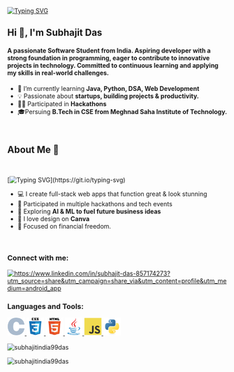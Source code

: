 [![Typing SVG](https://readme-typing-svg.demolab.com?font=Press+Start+2P&size=25&pause=4000&color=0000FFF&width=800&height=60&lines=%F0%9F%94%8D+whoami)](https://git.io/typing-svg)

<h2>Hi 👋, I'm Subhajit Das</h1>
<h4>A passionate Software Student from India. Aspiring developer with a strong foundation in programming, eager to contribute to innovative
 projects in technology. Committed to continuous learning and applying my skills in real-world challenges.
 </h4>

- 🌱 I’m currently learning **Java, Python, DSA, Web Development**
- 💡 Passionate about **startups, building projects & productivity.**
- 👨‍💻 Participated in **Hackathons**
- 🎓Persuing **B.Tech in CSE from Meghnad Saha Institute of Technology.**
<br>

## About Me 🚀
<br>

[![Typing SVG](https://readme-typing-svg.demolab.com?font=Press+Start+2P&size=25&pause=1000&color=9B4EF7&width=1000&lines=Full+Stack+Developer;Competitive+Programmer;Passionate+Python+Coder;AI+Enthusiast;)](https://git.io/typing-svg)
- 💻 I create full-stack web apps that function great & look stunning
- 🧠 Participated in multiple hackathons and tech events
- 🤖 Exploring **AI & ML to fuel future business ideas**
- 🎨 I love design on **Canva**
- 🚀 Focused on financial freedom.
<br>


<h3 align="left">Connect with me:</h3>
<p align="left">
<a href="https://linkedin.com/in/https://www.linkedin.com/in/subhajit-das-857174273?utm_source=share&utm_campaign=share_via&utm_content=profile&utm_medium=android_app" target="blank"><img align="center" src="https://raw.githubusercontent.com/rahuldkjain/github-profile-readme-generator/master/src/images/icons/Social/linked-in-alt.svg" alt="https://www.linkedin.com/in/subhajit-das-857174273?utm_source=share&utm_campaign=share_via&utm_content=profile&utm_medium=android_app" height="30" width="40" /></a>
</p>

<h3 align="left">Languages and Tools:</h3>
<p align="left"> <a href="https://www.cprogramming.com/" target="_blank" rel="noreferrer"> <img src="https://raw.githubusercontent.com/devicons/devicon/master/icons/c/c-original.svg" alt="c" width="40" height="40"/> </a> <a href="https://www.w3schools.com/css/" target="_blank" rel="noreferrer"> <img src="https://raw.githubusercontent.com/devicons/devicon/master/icons/css3/css3-original-wordmark.svg" alt="css3" width="40" height="40"/> </a> <a href="https://www.w3.org/html/" target="_blank" rel="noreferrer"> <img src="https://raw.githubusercontent.com/devicons/devicon/master/icons/html5/html5-original-wordmark.svg" alt="html5" width="40" height="40"/> </a> <a href="https://www.java.com" target="_blank" rel="noreferrer"> <img src="https://raw.githubusercontent.com/devicons/devicon/master/icons/java/java-original.svg" alt="java" width="40" height="40"/> </a> <a href="https://developer.mozilla.org/en-US/docs/Web/JavaScript" target="_blank" rel="noreferrer"> <img src="https://raw.githubusercontent.com/devicons/devicon/master/icons/javascript/javascript-original.svg" alt="javascript" width="40" height="40"/> </a> <a href="https://www.python.org" target="_blank" rel="noreferrer"> <img src="https://raw.githubusercontent.com/devicons/devicon/master/icons/python/python-original.svg" alt="python" width="40" height="40"/> </a> </p>

<p><img align="center" src="https://github-readme-stats.vercel.app/api/top-langs?username=subhajitindia99das&show_icons=true&locale=en&layout=compact" alt="subhajitindia99das" /></p>

<p><img align="center" src="https://github-readme-streak-stats.herokuapp.com/?user=subhajitindia99das&" alt="subhajitindia99das" /></p>
